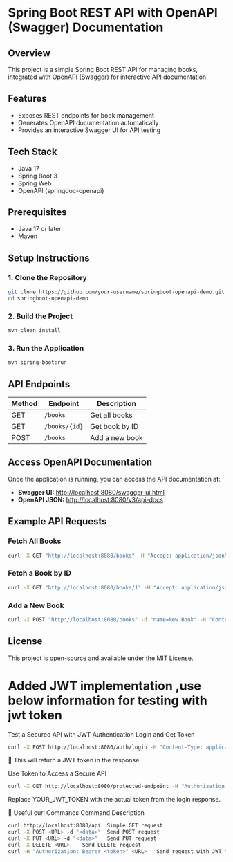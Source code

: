 # Spring Boot REST API with OpenAPI (Swagger) Documentation

## Overview
This project is a simple Spring Boot REST API for managing books, integrated with OpenAPI (Swagger) for interactive API documentation.

## Features
- Exposes REST endpoints for book management
- Generates OpenAPI documentation automatically
- Provides an interactive Swagger UI for API testing

## Tech Stack
- Java 17
- Spring Boot 3
- Spring Web
- OpenAPI (springdoc-openapi)

## Prerequisites
- Java 17 or later
- Maven

## Setup Instructions

### 1. Clone the Repository
```sh
git clone https://github.com/your-username/springboot-openapi-demo.git
cd springboot-openapi-demo
```

### 2. Build the Project
```sh
mvn clean install
```

### 3. Run the Application
```sh
mvn spring-boot:run
```

## API Endpoints
| Method | Endpoint       | Description |
|--------|--------------|-------------|
| GET    | `/books`      | Get all books |
| GET    | `/books/{id}` | Get book by ID |
| POST   | `/books`      | Add a new book |

## Access OpenAPI Documentation
Once the application is running, you can access the API documentation at:

- **Swagger UI:** [http://localhost:8080/swagger-ui.html](http://localhost:8080/swagger-ui.html)
- **OpenAPI JSON:** [http://localhost:8080/v3/api-docs](http://localhost:8080/v3/api-docs)

## Example API Requests

### Fetch All Books
```sh
curl -X GET "http://localhost:8080/books" -H "Accept: application/json"
```

### Fetch a Book by ID
```sh
curl -X GET "http://localhost:8080/books/1" -H "Accept: application/json"
```

### Add a New Book
```sh
curl -X POST "http://localhost:8080/books" -d "name=New Book" -H "Content-Type: application/x-www-form-urlencoded"
```

## License
This project is open-source and available under the MIT License.

# Added JWT implementation ,use below information for testing with jwt token

Test a Secured API with JWT Authentication
Login and Get Token

```sh
curl -X POST http://localhost:8080/auth/login -H "Content-Type: application/json" -d "{\"username\":\"admin\", \"password\":\"password\"}"
```
🔹 This will return a JWT token in the response.

Use Token to Access a Secure API

```sh
curl -X GET http://localhost:8080/protected-endpoint -H "Authorization: Bearer YOUR_JWT_TOKEN"

```
Replace YOUR_JWT_TOKEN with the actual token from the login response.

📌 Useful curl Commands
Command	Description
```sh
curl http://localhost:8080/api	Simple GET request
curl -X POST <URL> -d "<data>"	Send POST request
curl -X PUT <URL> -d "<data>"	Send PUT request
curl -X DELETE <URL>	Send DELETE request
curl -H "Authorization: Bearer <token>" <URL>	Send request with JWT token
```



